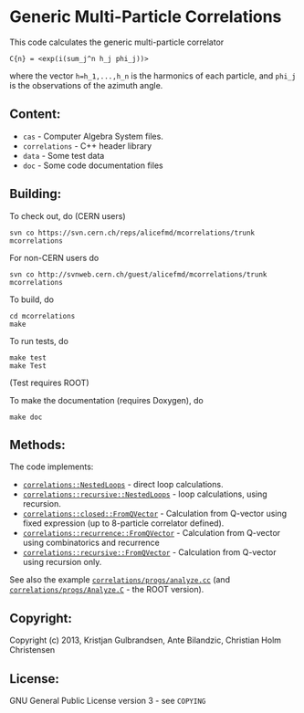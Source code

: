 # Generic Multi-Particle Correlations


This code calculates the generic multi-particle correlator

	C{n} = <exp(i(sum_j^n h_j phi_j))>

where the vector `h=h_1,...,h_n` is the harmonics of each particle,
and `phi_j` is the observations of the azimuth angle.

## Content:

* `cas` - Computer Algebra System files.
* `correlations` - C++ header library
* `data` - Some test data
* `doc` - Some code documentation files

## Building:

To check out, do (CERN users)

    svn co https://svn.cern.ch/reps/alicefmd/mcorrelations/trunk mcorrelations

For non-CERN users do

    svn co http://svnweb.cern.ch/guest/alicefmd/mcorrelations/trunk mcorrelations
To build, do

    cd mcorrelations
    make

To run tests, do

    make test
    make Test

(Test requires ROOT)

To make the documentation (requires Doxygen), do

	make doc

## Methods:

The code implements:

* [`correlations::NestedLoops`][nlb] - direct loop calculations.
* [`correlations::recursive::NestedLoops`][nlr] - loop calculations, using recursion.
* [`correlations::closed::FromQVector`][fqc] - Calculation from
  Q-vector using fixed expression (up to 8-particle correlator
  defined).
* [`correlations::recurrence::FromQVector`][fqr] - Calculation from
  Q-vector using combinatorics and recurrence
* [`correlations::recursive::FromQVector`][fqs] - Calculation from
  Q-vector using recursion only.

See also the example [`correlations/progs/analyze.cc`][ana] (and
[`correlations/progs/Analyze.C`][anr] - the ROOT version).

[nlb]: html/structcorrelations_1_1_nested_loops.html
[nlr]: html/structcorrelations_1_1recursive_1_1_nested_loops.html
[fqc]: html/structcorrelations_1_1closed_1_1_from_q_vector.html
[fqr]: html/structcorrelations_1_1recurrence_1_1_from_q_vector.html
[fqs]: html/structcorrelations_1_1recursive_1_1_from_q_vector.html
[ana]: html/analyze_8cc-example.html
[anr]: html/_analyze_8_c-example.html

## Copyright:


Copyright (c) 2013, Kristjan Gulbrandsen, Ante Bilandzic, Christian
Holm Christensen

## License:

GNU General Public License version 3 - see `COPYING`

